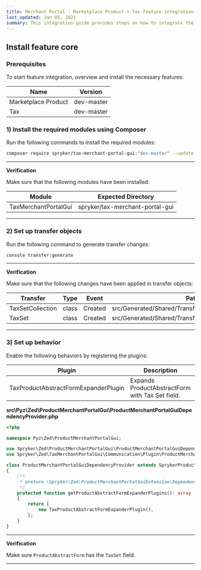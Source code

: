 ```yaml
---
title: Merchant Portal - Marketplace Product + Tax feature integration
last_updated: Jan 05, 2021
summary: This integration guide provides steps on how to integrate the Merchant Portal - Marketplace Product + Tax feature into a Spryker project.
---
```


## Install feature core
### Prerequisites
To start feature integration, overview and install the necessary features:

| Name | Version |
|-|-|
| Marketplace Product | dev-master |
| Tax | dev-master |

### 1) Install the required modules using Composer
Run the following commands to install the required modules:

```bash
composer require spryker/tax-merchant-portal-gui:"dev-master" --update-with-dependencies
```

***
**Verification**

Make sure that the following modules have been installed:

| Module | Expected Directory |
|-|-|
| TaxMerchantPortalGui | spryker/tax-merchant-portal-gui |

***

### 2) Set up transfer objects
Run the following command to generate transfer changes:

```bash
console transfer:generate
```

***
**Verification**

Make sure that the following changes have been applied in transfer objects:

| Transfer | Type | Event | Path |
|-|-|-|-|
| TaxSetCollection | class | Created | src/Generated/Shared/Transfer/TaxSetCollectionTransfer |
| TaxSet | class | Created | src/Generated/Shared/Transfer/TaxSetTransfer |

***

### 3) Set up behavior
Enable the following behaviors by registering the plugins:

| Plugin | Description | Prerequisites | Namespace |
|-|-|-|-|
| TaxProductAbstractFormExpanderPlugin | Expands ProductAbstractForm with Tax Set field. | None | Spryker\Zed\TaxMerchantPortalGui\Communication\Plugin\ProductMerchantPortalGui |

**src\Pyz\Zed\ProductMerchantPortalGui\ProductMerchantPortalGuiDependencyProvider.php**

```php
<?php

namespace Pyz\Zed\ProductMerchantPortalGui;

use Spryker\Zed\ProductMerchantPortalGui\ProductMerchantPortalGuiDependencyProvider as SprykerProductMerchantPortalGuiDependencyProvider;
use Spryker\Zed\TaxMerchantPortalGui\Communication\Plugin\ProductMerchantPortalGui\TaxProductAbstractFormExpanderPlugin;

class ProductMerchantPortalGuiDependencyProvider extends SprykerProductMerchantPortalGuiDependencyProvider
{
    /**
     * @return \Spryker\Zed\ProductMerchantPortalGuiExtension\Dependency\Plugin\ProductAbstractFormExpanderPluginInterface[]
     */
    protected function getProductAbstractFormExpanderPlugins(): array
    {
        return [
            new TaxProductAbstractFormExpanderPlugin(),
        ];
    }
}
```

---
**Verification**

Make sure `ProductAbstractForm` has the `TaxSet` field.

---
